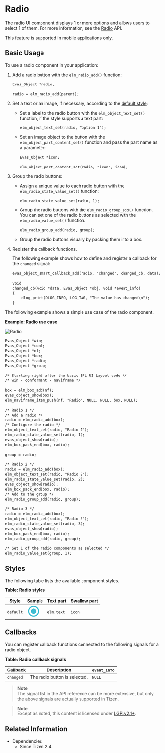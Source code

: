 # Radio

The radio UI component displays 1 or more options and allows users to select 1 of them. For more information, see the [Radio](../../../../api/common/latest/group__Elm__Radio__Group.html) API.

This feature is supported in mobile applications only.

## Basic Usage

To use a radio component in your application:

1. Add a radio button with the `elm_radio_add()` function:

   ```
   Evas_Object *radio;

   radio = elm_radio_add(parent);
   ```

2. Set a text or an image, if necessary, according to the [default style](#styles):

   - Set a label to the radio button with the `elm_object_text_set()` function, if the style supports a text part:

     ```
     elm_object_text_set(radio, "option 1");
     ```

   - Set an image object to the button with the `elm_object_part_content_set()` function and pass the part name as a parameter:

     ```
     Evas_Object *icon;

     elm_object_part_content_set(radio, "icon", icon);
     ```

3. Group the radio buttons:

   - Assign a unique value to each radio button with the `elm_radio_state_value_set()` function:

     ```
     elm_radio_state_value_set(radio, 1);
     ```

   - Group the radio buttons with the `elm_radio_group_add()` function. You can set one of the radio buttons as selected with the `elm_radio_value_set()` function.

     ```
     elm_radio_group_add(radio, group);
     ```

   - Group the radio buttons visually by packing them into a box.

4. Register the [callback](#callbacks) functions.

   The following example shows how to define and register a callback for the `changed` signal:

   ```
   evas_object_smart_callback_add(radio, "changed", changed_cb, data);

   void
   changed_cb(void *data, Evas_Object *obj, void *event_info)
   {
       dlog_print(DLOG_INFO, LOG_TAG, "The value has changed\n");
   }
   ```

The following example shows a simple use case of the radio component.

**Example: Radio use case**

![Radio](./media/radio1.png)

```
Evas_Object *win;
Evas_Object *conf;
Evas_Object *nf;
Evas_Object *box;
Evas_Object *radio;
Evas_Object *group;

/* Starting right after the basic EFL UI Layout code */
/* win - conformant - naviframe */

box = elm_box_add(nf);
evas_object_show(box);
elm_naviframe_item_push(nf, "Radio", NULL, NULL, box, NULL);

/* Radio 1 */
/* Add a radio */
radio = elm_radio_add(box);
/* Configure the radio */
elm_object_text_set(radio, "Radio 1");
elm_radio_state_value_set(radio, 1);
evas_object_show(radio);
elm_box_pack_end(box, radio);

group = radio;

/* Radio 2 */
radio = elm_radio_add(box);
elm_object_text_set(radio, "Radio 2");
elm_radio_state_value_set(radio, 2);
evas_object_show(radio);
elm_box_pack_end(box, radio);
/* Add to the group */
elm_radio_group_add(radio, group);

/* Radio 3 */
radio = elm_radio_add(box);
elm_object_text_set(radio, "Radio 3");
elm_radio_state_value_set(radio, 3);
evas_object_show(radio);
elm_box_pack_end(box, radio);
elm_radio_group_add(radio, group);

/* Set 1 of the radio components as selected */
elm_radio_value_set(group, 1);
```

## Styles

The following table lists the available component styles.

**Table: Radio styles**

| Style     | Sample                                   | Text part  | Swallow part |
|---------|----------------------------------------|----------|------------|
| `default` | ![elm/radio/base/default](./media/radio_default.png) | `elm.text` | `icon`       |

## Callbacks

You can register callback functions connected to the following signals for a radio object.

**Table: Radio callback signals**

| Callback  | Description                   | `event_info` |
|---------|-----------------------------|------------|
| `changed` | The radio button is selected. | `NULL`       |

> **Note**  
> The signal list in the API reference can be more extensive, but only the above signals are actually supported in Tizen.

> **Note**  
> Except as noted, this content is licensed under [LGPLv2.1+](http://opensource.org/licenses/LGPL-2.1).

## Related Information
- Dependencies
  - Since Tizen 2.4
